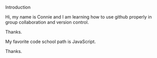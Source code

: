 Introduction

Hi, my name is Connie and I am learning how to use github properly in group collaboration and version control. 

Thanks.

My favorite code school path is JavaScript.

Thanks.
